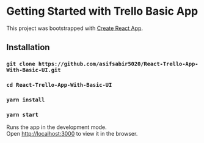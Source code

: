 # Getting Started with Trello Basic App

This project was bootstrapped with [Create React App](https://github.com/facebook/create-react-app).

## Installation

### `git clone https://github.com/asifsabir5020/React-Trello-App-With-Basic-UI.git`
### `cd React-Trello-App-With-Basic-UI`
### `yarn install`
### `yarn start`

Runs the app in the development mode.\
Open [http://localhost:3000](http://localhost:3000) to view it in the browser.